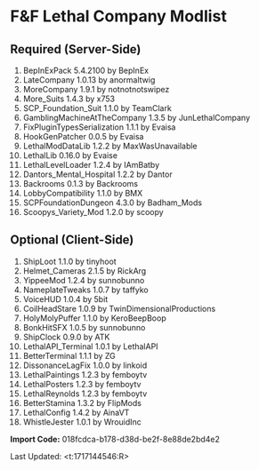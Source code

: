 # F&F Lethal Company Modlist

## Required (Server-Side)

1. BepInExPack 5.4.2100 by BepInEx
2. LateCompany 1.0.13 by anormaltwig
3. MoreCompany 1.9.1 by notnotnotswipez
4. More_Suits 1.4.3 by x753
5. SCP_Foundation_Suit 1.1.0 by TeamClark
6. GamblingMachineAtTheCompany 1.3.5 by JunLethalCompany
7. FixPluginTypesSerialization 1.1.1 by Evaisa
8. HookGenPatcher 0.0.5 by Evaisa
9. LethalModDataLib 1.2.2 by MaxWasUnavailable
10. LethalLib 0.16.0 by Evaise
11. LethalLevelLoader 1.2.4 by IAmBatby
12. Dantors_Mental_Hospital 1.2.2 by Dantor
13. Backrooms 0.1.3 by Backrooms
14. LobbyCompatibility 1.1.0 by BMX
15. SCPFoundationDungeon 4.3.0 by Badham_Mods
16. Scoopys_Variety_Mod 1.2.0 by scoopy

## Optional (Client-Side)

1. ShipLoot 1.1.0 by tinyhoot
2. Helmet_Cameras 2.1.5 by RickArg
3. YippeeMod 1.2.4 by sunnobunno
4. NameplateTweaks 1.0.7 by taffyko
5. VoiceHUD 1.0.4 by 5bit
6. CoilHeadStare 1.0.9 by TwinDimensionalProductions
7. HolyMolyPuffer 1.1.0 by KeroBeepBoop
8. BonkHitSFX 1.0.5 by sunnobunno
9. ShipClock 0.9.0 by ATK
10. LethalAPI_Terminal 1.0.1 by LethalAPI
11. BetterTerminal 1.1.1 by ZG
12. DissonanceLagFix 1.0.0 by linkoid
13. LethalPaintings 1.2.3 by femboytv
14. LethalPosters 1.2.3 by femboytv
15. LethalReynolds 1.2.3 by femboytv
16. BetterStamina 1.3.2 by FlipMods
17. LethalConfig 1.4.2 by AinaVT
18. WhistleJester 1.0.1 by WrouidInc

**Import Code:** 018fcdca-b178-d38d-be2f-8e88de2bd4e2

Last Updated: <t:1717144546:R>
